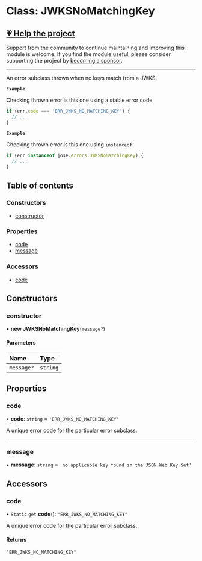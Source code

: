# Class: JWKSNoMatchingKey

## [💗 Help the project](https://github.com/sponsors/panva)

Support from the community to continue maintaining and improving this module is welcome. If you find the module useful, please consider supporting the project by [becoming a sponsor](https://github.com/sponsors/panva).

---

An error subclass thrown when no keys match from a JWKS.

**`Example`**

Checking thrown error is this one using a stable error code

```js
if (err.code === 'ERR_JWKS_NO_MATCHING_KEY') {
  // ...
}
```

**`Example`**

Checking thrown error is this one using `instanceof`

```js
if (err instanceof jose.errors.JWKSNoMatchingKey) {
  // ...
}
```

## Table of contents

### Constructors

- [constructor](util_errors.JWKSNoMatchingKey.md#constructor)

### Properties

- [code](util_errors.JWKSNoMatchingKey.md#code)
- [message](util_errors.JWKSNoMatchingKey.md#message)

### Accessors

- [code](util_errors.JWKSNoMatchingKey.md#code-1)

## Constructors

### constructor

• **new JWKSNoMatchingKey**(`message?`)

#### Parameters

| Name | Type |
| :------ | :------ |
| `message?` | `string` |

## Properties

### code

• **code**: `string` = `'ERR_JWKS_NO_MATCHING_KEY'`

A unique error code for the particular error subclass.

___

### message

• **message**: `string` = `'no applicable key found in the JSON Web Key Set'`

## Accessors

### code

• `Static` `get` **code**(): ``"ERR_JWKS_NO_MATCHING_KEY"``

A unique error code for the particular error subclass.

#### Returns

``"ERR_JWKS_NO_MATCHING_KEY"``

